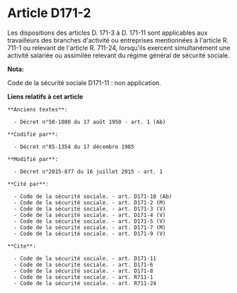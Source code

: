 # Article D171-2

Les dispositions des articles D. 171-3 à D. 171-11 sont applicables aux travailleurs des branches d'activité ou entreprises
mentionnées à l'article R. 711-1 ou relevant de l'article R. 711-24,  lorsqu'ils exercent simultanément une activité salariée
ou assimilée relevant du régime général de sécurité sociale.

**Nota:**

Code de la sécurité sociale D171-11 : non application.

**Liens relatifs à cet article**

	**Anciens textes**:

	  - Décret n°50-1080 du 17 août 1950 - art. 1 (Ab)

	**Codifié par**:

	  - Décret n°85-1354 du 17 décembre 1985

	**Modifié par**:

	  - Décret n°2015-877 du 16 juillet 2015 - art. 1

	**Cité par**:

	  - Code de la sécurité sociale. - art. D171-10 (Ab)
	  - Code de la sécurité sociale. - art. D171-2 (M)
	  - Code de la sécurité sociale. - art. D171-3 (V)
	  - Code de la sécurité sociale. - art. D171-4 (V)
	  - Code de la sécurité sociale. - art. D171-5 (V)
	  - Code de la sécurité sociale. - art. D171-7 (M)
	  - Code de la sécurité sociale. - art. D171-9 (V)

	**Cite**:

	  - Code de la sécurité sociale. - art. D171-11
	  - Code de la sécurité sociale. - art. D171-6
	  - Code de la sécurité sociale. - art. D171-8
	  - Code de la sécurité sociale. - art. R711-1
	  - Code de la sécurité sociale. - art. R711-24
